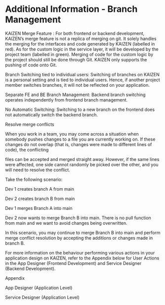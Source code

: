 # Additional Information - Branch Management



KAIZEN Merge Feature : For both frontend or backend development, KAIZEN’s merge feature is not a replica of merging on git. It solely handles the merging for the interfaces and code generated by KAIZEN (labelled in red). As for the custom logic in the service layer, it will be developed by the project team (labelled in green). Merging of code for the custom logic by the project should still be done through Git. KAIZEN only supports the pushing of code onto Git.





Branch Switching tied to individual users: Switching of branches on KAIZEN is a personal setting and is tied to individual users. Hence, if another project member switches branches, it will not be reflected on your application.

Separate FE and BE Branch Management: Backend branch switching operates independently from frontend branch management.

No Automatic Switching: Switching to a new branch on the frontend does not automatically switch the backend branch.

Resolve merge conflicts

When you work in a team, you may come across a situation when somebody pushes changes to a file you are currently working on. If these changes do not overlap (that is, changes were made to different lines of code), the conflicting



files can be accepted and merged straight away. However, if the same lines were affected, one side cannot randomly be picked over the other, and you will need to resolve the conflict.

Take the following scenario:

Dev 1 creates branch A from main

Dev 2 creates branch B from main

Dev 1 merges Branch A into main

Dev 2 now wants to merge Branch B into main. There is no pull function from main and we want to avoid changes being overwritten.

In this scenario, you may continue to merge Branch B into main and perform merge conflict resolution by accepting the additions or changes made in branch B.

For more information on the behaviour performing various actions in your application design on KAIZEN, refer to the Appendix below for User Actions in the App Designer (Frontend Development) and Service Designer (Backend Development).

Appendix



App Designer (Application Level)







Service Designer (Application Level)







